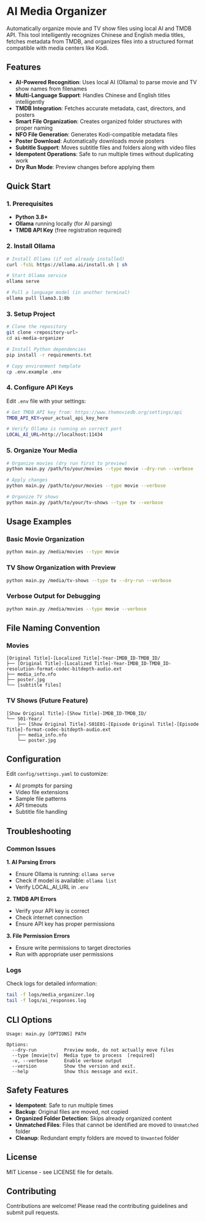 # AI Media Organizer

Automatically organize movie and TV show files using local AI and TMDB API. This tool intelligently recognizes Chinese and English media titles, fetches metadata from TMDB, and organizes files into a structured format compatible with media centers like Kodi.

## Features

- **AI-Powered Recognition**: Uses local AI (Ollama) to parse movie and TV show names from filenames
- **Multi-Language Support**: Handles Chinese and English titles intelligently
- **TMDB Integration**: Fetches accurate metadata, cast, directors, and posters
- **Smart File Organization**: Creates organized folder structures with proper naming
- **NFO File Generation**: Generates Kodi-compatible metadata files
- **Poster Download**: Automatically downloads movie posters
- **Subtitle Support**: Moves subtitle files and folders along with video files
- **Idempotent Operations**: Safe to run multiple times without duplicating work
- **Dry Run Mode**: Preview changes before applying them

## Quick Start

### 1. Prerequisites

- **Python 3.8+**
- **Ollama** running locally (for AI parsing)
- **TMDB API Key** (free registration required)

### 2. Install Ollama

```bash
# Install Ollama (if not already installed)
curl -fsSL https://ollama.ai/install.sh | sh

# Start Ollama service
ollama serve

# Pull a language model (in another terminal)
ollama pull llama3.1:8b
```

### 3. Setup Project

```bash
# Clone the repository
git clone <repository-url>
cd ai-media-organizer

# Install Python dependencies
pip install -r requirements.txt

# Copy environment template
cp .env.example .env
```

### 4. Configure API Keys

Edit `.env` file with your settings:

```bash
# Get TMDB API key from: https://www.themoviedb.org/settings/api
TMDB_API_KEY=your_actual_api_key_here

# Verify Ollama is running on correct port
LOCAL_AI_URL=http://localhost:11434
```

### 5. Organize Your Media

```bash
# Organize movies (dry run first to preview)
python main.py /path/to/your/movies --type movie --dry-run --verbose

# Apply changes
python main.py /path/to/your/movies --type movie --verbose

# Organize TV shows
python main.py /path/to/your/tv-shows --type tv --verbose
```

## Usage Examples

### Basic Movie Organization
```bash
python main.py /media/movies --type movie
```

### TV Show Organization with Preview
```bash
python main.py /media/tv-shows --type tv --dry-run --verbose
```

### Verbose Output for Debugging
```bash
python main.py /media/movies --type movie --verbose
```

## File Naming Convention

### Movies
```
[Original Title]-[Localized Title]-Year-IMDB_ID-TMDB_ID/
├── [Original Title]-[Localized Title]-Year-IMDB_ID-TMDB_ID-resolution-format-codec-bitdepth-audio.ext
├── media_info.nfo
├── poster.jpg
└── [subtitle files]
```

### TV Shows (Future Feature)
```
[Show Original Title]-[Show Title]-IMDB_ID-TMDB_ID/
└── S01-Year/
    ├── [Show Original Title]-S01E01-[Episode Original Title]-[Episode Title]-format-codec-bitdepth-audio.ext
    ├── media_info.nfo
    └── poster.jpg
```

## Configuration

Edit `config/settings.yaml` to customize:
- AI prompts for parsing
- Video file extensions
- Sample file patterns
- API timeouts
- Subtitle file handling

## Troubleshooting

### Common Issues

**1. AI Parsing Errors**
- Ensure Ollama is running: `ollama serve`
- Check if model is available: `ollama list`
- Verify LOCAL_AI_URL in `.env`

**2. TMDB API Errors**
- Verify your API key is correct
- Check internet connection
- Ensure API key has proper permissions

**3. File Permission Errors**
- Ensure write permissions to target directories
- Run with appropriate user permissions

### Logs
Check logs for detailed information:
```bash
tail -f logs/media_organizer.log
tail -f logs/ai_responses.log
```

## CLI Options

```
Usage: main.py [OPTIONS] PATH

Options:
  --dry-run          Preview mode, do not actually move files
  --type [movie|tv]  Media type to process  [required]
  -v, --verbose      Enable verbose output
  --version          Show the version and exit.
  --help             Show this message and exit.
```

## Safety Features

- **Idempotent**: Safe to run multiple times
- **Backup**: Original files are moved, not copied
- **Organized Folder Detection**: Skips already organized content
- **Unmatched Files**: Files that cannot be identified are moved to `Unmatched` folder
- **Cleanup**: Redundant empty folders are moved to `Unwanted` folder

## License

MIT License - see LICENSE file for details.

## Contributing

Contributions are welcome! Please read the contributing guidelines and submit pull requests.
